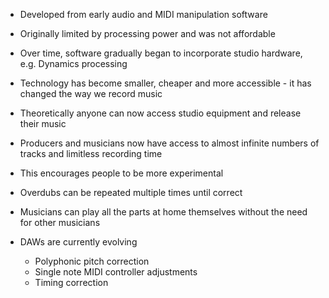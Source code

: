 -   Developed from early audio and MIDI manipulation software
-   Originally limited by processing power and was not affordable
-   Over time, software gradually began to incorporate studio hardware, e.g. Dynamics processing

-   Technology has become smaller, cheaper and more accessible - it has changed the way we record music
-   Theoretically anyone can now access studio equipment and release their music
-   Producers and musicians now have access to almost infinite numbers of tracks and limitless recording time
-   This encourages people to be more experimental
-   Overdubs can be repeated multiple times until correct
-   Musicians can play all the parts at home themselves without the need for other musicians
-   DAWs are currently evolving
	-   Polyphonic pitch correction
	-   Single note MIDI controller adjustments
	-   Timing correction